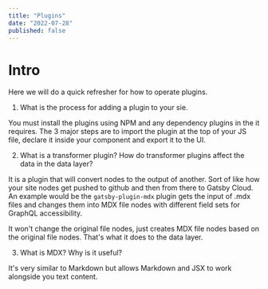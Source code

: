 ```yaml
---
title: "Plugins"
date: "2022-07-28"
published: false
---
```


# Intro #

Here we will do a quick refresher for how to operate plugins.

1. What is the process for adding a plugin to your sie.

You must install the plugins using NPM and any dependency plugins in the it requires. The 3 major steps are to import the plugin at the top of your JS file, declare it inside your component and export it to the UI.

2. What is a transformer plugin? How do transformer plugins affect the data in the data layer?

It is a plugin that will convert nodes to the output of another. Sort of like how your site nodes get pushed to github and then from there to Gatsby Cloud. An example would be the ```gatsby-plugin-mdx``` plugin gets the input of .mdx files and changes them into MDX file nodes with different field sets for GraphQL accessibility. 

It won't change the original file nodes, just creates MDX file nodes based on the original file nodes. That's what it does to the data layer.

3. What is MDX? Why is it useful?

It's very similar to Markdown but allows Markdown and JSX to work alongside you text content.